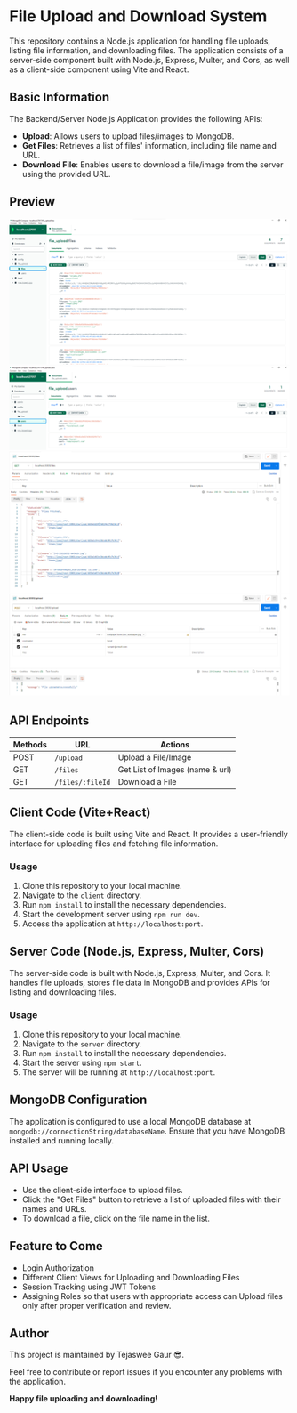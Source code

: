 <!-- @format -->

# File Upload and Download System

This repository contains a Node.js application for handling file uploads, listing file information, and downloading files. The application consists of a server-side component built with Node.js, Express, Multer, and Cors, as well as a client-side component using Vite and React.

## Basic Information

The Backend/Server Node.js Application provides the following APIs:

- **Upload**: Allows users to upload files/images to MongoDB.
- **Get Files**: Retrieves a list of files' information, including file name and URL.
- **Download File**: Enables users to download a file/image from the server using the provided URL.

## Preview

![DB Design for Files Collection](./backend/screenshots/DBDesign_Files.png)
![DB Design for Users Collection](./backend/screenshots/DBDesign_Users.png)
![Fetching the Records from Files Collection via POSTMAN](./backend/screenshots/GetFiles.png)
![Uploading file to the Files Collection via POSTMAN](./backend/screenshots/UploadFiles.png)

## API Endpoints

| Methods | URL              | Actions                         |
| ------- | ---------------- | ------------------------------- |
| POST    | `/upload`        | Upload a File/Image             |
| GET     | `/files`         | Get List of Images (name & url) |
| GET     | `/files/:fileId` | Download a File                 |

## Client Code (Vite+React)

The client-side code is built using Vite and React. It provides a user-friendly interface for uploading files and fetching file information.

### Usage

1. Clone this repository to your local machine.
2. Navigate to the `client` directory.
3. Run `npm install` to install the necessary dependencies.
4. Start the development server using `npm run dev`.
5. Access the application at `http://localhost:port`.

## Server Code (Node.js, Express, Multer, Cors)

The server-side code is built with Node.js, Express, Multer, and Cors. It handles file uploads, stores file data in MongoDB and provides APIs for listing and downloading files.

### Usage

1. Clone this repository to your local machine.
2. Navigate to the `server` directory.
3. Run `npm install` to install the necessary dependencies.
4. Start the server using `npm start`.
5. The server will be running at `http://localhost:port`.

## MongoDB Configuration

The application is configured to use a local MongoDB database at `mongodb://connectionString/databaseName`. Ensure that you have MongoDB installed and running locally.

## API Usage

- Use the client-side interface to upload files.
- Click the "Get Files" button to retrieve a list of uploaded files with their names and URLs.
- To download a file, click on the file name in the list.

## Feature to Come

- Login Authorization
- Different Client Views for Uploading and Downloading Files
- Session Tracking using JWT Tokens
- Assigning Roles so that users with appropriate access can Upload files only after proper verification and review.

## Author

This project is maintained by Tejaswee Gaur 😎.

Feel free to contribute or report issues if you encounter any problems with the application.

**Happy file uploading and downloading!**
